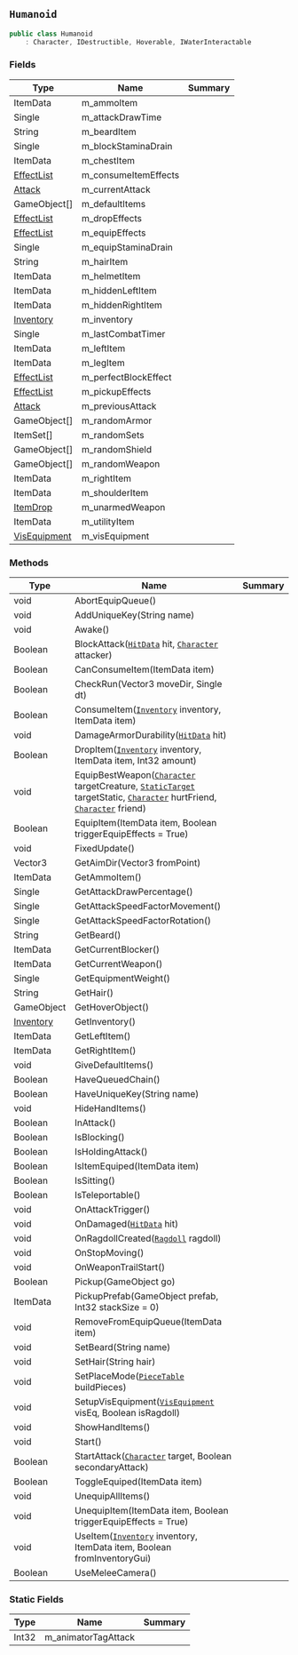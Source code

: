 ## `Humanoid`

```csharp
public class Humanoid
    : Character, IDestructible, Hoverable, IWaterInteractable

```

### Fields

| Type | Name | Summary | 
| --- | --- | --- | 
| ItemData | m_ammoItem |  | 
| Single | m_attackDrawTime |  | 
| String | m_beardItem |  | 
| Single | m_blockStaminaDrain |  | 
| ItemData | m_chestItem |  | 
| [EffectList](./EffectList.md) | m_consumeItemEffects |  | 
| [Attack](./Attack.md) | m_currentAttack |  | 
| GameObject[] | m_defaultItems |  | 
| [EffectList](./EffectList.md) | m_dropEffects |  | 
| [EffectList](./EffectList.md) | m_equipEffects |  | 
| Single | m_equipStaminaDrain |  | 
| String | m_hairItem |  | 
| ItemData | m_helmetItem |  | 
| ItemData | m_hiddenLeftItem |  | 
| ItemData | m_hiddenRightItem |  | 
| [Inventory](./Inventory.md) | m_inventory |  | 
| Single | m_lastCombatTimer |  | 
| ItemData | m_leftItem |  | 
| ItemData | m_legItem |  | 
| [EffectList](./EffectList.md) | m_perfectBlockEffect |  | 
| [EffectList](./EffectList.md) | m_pickupEffects |  | 
| [Attack](./Attack.md) | m_previousAttack |  | 
| GameObject[] | m_randomArmor |  | 
| ItemSet[] | m_randomSets |  | 
| GameObject[] | m_randomShield |  | 
| GameObject[] | m_randomWeapon |  | 
| ItemData | m_rightItem |  | 
| ItemData | m_shoulderItem |  | 
| [ItemDrop](./ItemDrop.md) | m_unarmedWeapon |  | 
| ItemData | m_utilityItem |  | 
| [VisEquipment](./VisEquipment.md) | m_visEquipment |  | 


### Methods

| Type | Name | Summary | 
| --- | --- | --- | 
| void | AbortEquipQueue() |  | 
| void | AddUniqueKey(String name) |  | 
| void | Awake() |  | 
| Boolean | BlockAttack([`HitData`](./HitData.md) hit, [`Character`](./Character.md) attacker) |  | 
| Boolean | CanConsumeItem(ItemData item) |  | 
| Boolean | CheckRun(Vector3 moveDir, Single dt) |  | 
| Boolean | ConsumeItem([`Inventory`](./Inventory.md) inventory, ItemData item) |  | 
| void | DamageArmorDurability([`HitData`](./HitData.md) hit) |  | 
| Boolean | DropItem([`Inventory`](./Inventory.md) inventory, ItemData item, Int32 amount) |  | 
| void | EquipBestWeapon([`Character`](./Character.md) targetCreature, [`StaticTarget`](./StaticTarget.md) targetStatic, [`Character`](./Character.md) hurtFriend, [`Character`](./Character.md) friend) |  | 
| Boolean | EquipItem(ItemData item, Boolean triggerEquipEffects = True) |  | 
| void | FixedUpdate() |  | 
| Vector3 | GetAimDir(Vector3 fromPoint) |  | 
| ItemData | GetAmmoItem() |  | 
| Single | GetAttackDrawPercentage() |  | 
| Single | GetAttackSpeedFactorMovement() |  | 
| Single | GetAttackSpeedFactorRotation() |  | 
| String | GetBeard() |  | 
| ItemData | GetCurrentBlocker() |  | 
| ItemData | GetCurrentWeapon() |  | 
| Single | GetEquipmentWeight() |  | 
| String | GetHair() |  | 
| GameObject | GetHoverObject() |  | 
| [Inventory](./Inventory.md) | GetInventory() |  | 
| ItemData | GetLeftItem() |  | 
| ItemData | GetRightItem() |  | 
| void | GiveDefaultItems() |  | 
| Boolean | HaveQueuedChain() |  | 
| Boolean | HaveUniqueKey(String name) |  | 
| void | HideHandItems() |  | 
| Boolean | InAttack() |  | 
| Boolean | IsBlocking() |  | 
| Boolean | IsHoldingAttack() |  | 
| Boolean | IsItemEquiped(ItemData item) |  | 
| Boolean | IsSitting() |  | 
| Boolean | IsTeleportable() |  | 
| void | OnAttackTrigger() |  | 
| void | OnDamaged([`HitData`](./HitData.md) hit) |  | 
| void | OnRagdollCreated([`Ragdoll`](./Ragdoll.md) ragdoll) |  | 
| void | OnStopMoving() |  | 
| void | OnWeaponTrailStart() |  | 
| Boolean | Pickup(GameObject go) |  | 
| ItemData | PickupPrefab(GameObject prefab, Int32 stackSize = 0) |  | 
| void | RemoveFromEquipQueue(ItemData item) |  | 
| void | SetBeard(String name) |  | 
| void | SetHair(String hair) |  | 
| void | SetPlaceMode([`PieceTable`](./PieceTable.md) buildPieces) |  | 
| void | SetupVisEquipment([`VisEquipment`](./VisEquipment.md) visEq, Boolean isRagdoll) |  | 
| void | ShowHandItems() |  | 
| void | Start() |  | 
| Boolean | StartAttack([`Character`](./Character.md) target, Boolean secondaryAttack) |  | 
| Boolean | ToggleEquiped(ItemData item) |  | 
| void | UnequipAllItems() |  | 
| void | UnequipItem(ItemData item, Boolean triggerEquipEffects = True) |  | 
| void | UseItem([`Inventory`](./Inventory.md) inventory, ItemData item, Boolean fromInventoryGui) |  | 
| Boolean | UseMeleeCamera() |  | 


### Static Fields

| Type | Name | Summary | 
| --- | --- | --- | 
| Int32 | m_animatorTagAttack |  | 



